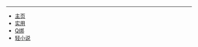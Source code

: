 
***

* [主页](/)  
* [实用](/wz/sy/sy.md)  
* [Q绑](http://qb.shegongk.com/)  
* [轻小说](https://www.wenku8.net/index.php)
